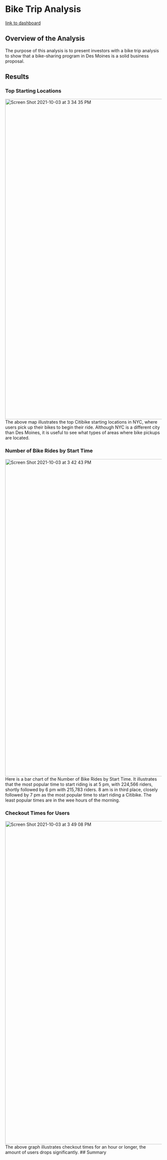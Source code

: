 # Bike Trip Analysis

[link to dashboard](https://public.tableau.com/app/profile/spring7540/viz/Citibike_Trip_Data/NYCCitibikesStory)

## Overview of the Analysis

The purpose of this analysis is to present investors with a bike trip analysis to show that a bike-sharing program in Des Moines is a solid business proposal. 

## Results

### Top Starting Locations
<img width="1031" alt="Screen Shot 2021-10-03 at 3 34 35 PM" src="https://user-images.githubusercontent.com/85920136/135773595-a9aaa6d6-60c3-45ed-9667-da3824d87064.png">
The above map illustrates the top Citibike starting locations in NYC, where users pick up their bikes to begin their ride. Although NYC is a different city than Des Moines, it is useful to see what types of areas where bike pickups are located. 

### Number of Bike Rides by Start Time
<img width="1021" alt="Screen Shot 2021-10-03 at 3 42 43 PM" src="https://user-images.githubusercontent.com/85920136/135773863-66eaddf8-aed9-455b-b0d5-f0d46d40bdd7.png">
Here is a bar chart of the Number of Bike Rides by Start Time. It illustrates that the most popular time to start riding is at 5 pm, with 224,566 riders, shortly followed by 6 pm with 215,783 riders. 8 am is in third place, closely followed by 7 pm as the most popular time to start riding a Citibike. The least popular times are in the wee hours of the morning. 

### Checkout Times for Users
<img width="1040" alt="Screen Shot 2021-10-03 at 3 49 08 PM" src="https://user-images.githubusercontent.com/85920136/135774024-7ee89d90-fdc5-491d-b4d3-5fddc92c31e0.png">
The above graph illustrates checkout times for an hour or longer, the amount of users drops significantly. 
## Summary
